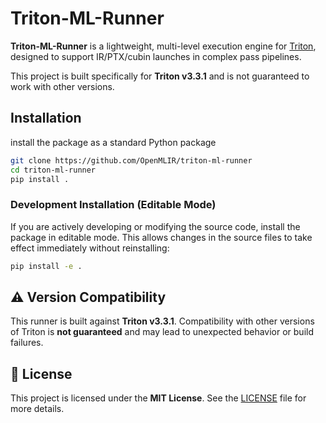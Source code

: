 # Triton-ML-Runner

**Triton-ML-Runner** is a lightweight, multi-level execution engine for [Triton](https://github.com/triton-lang/triton), designed to support IR/PTX/cubin launches in complex pass pipelines.

This project is built specifically for **Triton v3.3.1** and is not guaranteed to work with other versions.

## Installation

install the package as a standard Python package

```bash
git clone https://github.com/OpenMLIR/triton-ml-runner
cd triton-ml-runner
pip install .
```

### Development Installation (Editable Mode)

If you are actively developing or modifying the source code, install the package in editable mode. This allows changes in the source files to take effect immediately without reinstalling:

```bash
pip install -e .
```

## ⚠️ Version Compatibility

This runner is built against **Triton v3.3.1**.
Compatibility with other versions of Triton is **not guaranteed** and may lead to unexpected behavior or build failures.

## 📄 License

This project is licensed under the **MIT License**.
See the [LICENSE](./LICENSE) file for more details.
